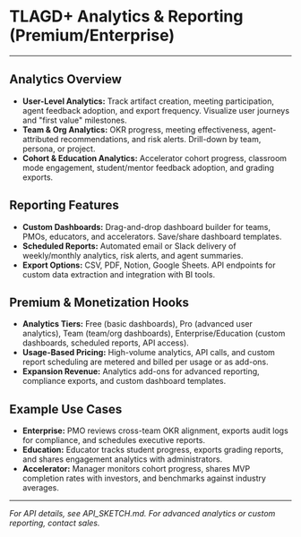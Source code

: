 # TLAGD+ Analytics & Reporting (Premium/Enterprise)

---

## Analytics Overview
- **User-Level Analytics:** Track artifact creation, meeting participation, agent feedback adoption, and export frequency. Visualize user journeys and "first value" milestones.
- **Team & Org Analytics:** OKR progress, meeting effectiveness, agent-attributed recommendations, and risk alerts. Drill-down by team, persona, or project.
- **Cohort & Education Analytics:** Accelerator cohort progress, classroom mode engagement, student/mentor feedback adoption, and grading exports.

## Reporting Features
- **Custom Dashboards:** Drag-and-drop dashboard builder for teams, PMOs, educators, and accelerators. Save/share dashboard templates.
- **Scheduled Reports:** Automated email or Slack delivery of weekly/monthly analytics, risk alerts, and agent summaries.
- **Export Options:** CSV, PDF, Notion, Google Sheets. API endpoints for custom data extraction and integration with BI tools.

## Premium & Monetization Hooks
- **Analytics Tiers:** Free (basic dashboards), Pro (advanced user analytics), Team (team/org dashboards), Enterprise/Education (custom dashboards, scheduled reports, API access).
- **Usage-Based Pricing:** High-volume analytics, API calls, and custom report scheduling are metered and billed per usage or as add-ons.
- **Expansion Revenue:** Analytics add-ons for advanced reporting, compliance exports, and custom dashboard templates.

## Example Use Cases
- **Enterprise:** PMO reviews cross-team OKR alignment, exports audit logs for compliance, and schedules executive reports.
- **Education:** Educator tracks student progress, exports grading reports, and shares engagement analytics with administrators.
- **Accelerator:** Manager monitors cohort progress, shares MVP completion rates with investors, and benchmarks against industry averages.

---

*For API details, see API_SKETCH.md. For advanced analytics or custom reporting, contact sales.*
